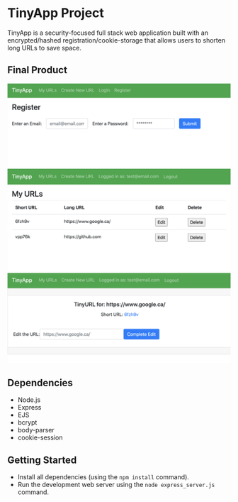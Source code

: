# TinyApp Project

TinyApp is a security-focused full stack web application built with an encrypted/hashed registration/cookie-storage that allows users to shorten long URLs to save space. 

## Final Product

!["Screenshot of register page"](https://github.com/suncraft/tinyapp/blob/master/docs/registering_profile.png?raw=true)
!["Screenshot of URLs page"](https://github.com/suncraft/tinyapp/blob/master/docs/urls_page.png?raw=true)
!["Screenshot of URL just added](https://github.com/suncraft/tinyapp/blob/master/docs/added_url.png?raw=true)

## Dependencies

- Node.js
- Express
- EJS
- bcrypt
- body-parser
- cookie-session

## Getting Started

- Install all dependencies (using the `npm install` command).
- Run the development web server using the `node express_server.js` command.


